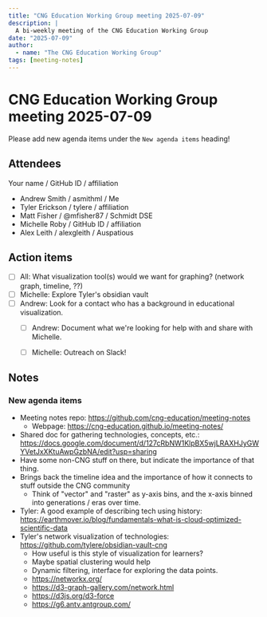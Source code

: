 ```yaml
---
title: "CNG Education Working Group meeting 2025-07-09"
description: |
  A bi-weekly meeting of the CNG Education Working Group
date: "2025-07-09"
author:
  - name: "The CNG Education Working Group"
tags: [meeting-notes]
---
```


# CNG Education Working Group meeting 2025-07-09

Please add new agenda items under the `New agenda items` heading!


## Attendees

Your name / GitHub ID / affiliation

* Andrew Smith / asmithml / Me
* Tyler Erickson / tylere / affiliation
* Matt Fisher / @mfisher87 / Schmidt DSE
* Michelle Roby / GitHub ID / affiliation
* Alex Leith / alexgleith / Auspatious


## Action items

- [ ] All: What visualization tool(s) would we want for graphing? (network graph, timeline, ??)
- [ ] Michelle: Explore Tyler's obsidian vault
- [ ] Andrew: Look for a contact who has a background in educational visualization.
    - [ ] Andrew: Document what we're looking for help with and share with Michelle.
    - [ ] Michelle: Outreach on Slack!


## Notes


### New agenda items

- Meeting notes repo: https://github.com/cng-education/meeting-notes
    - Webpage: https://cng-education.github.io/meeting-notes/
- Shared doc for gathering technologies, concepts, etc.: https://docs.google.com/document/d/127cRbNW1KlpBX5wjLRAXHJyGWYVetJxXKtuAwpGzbNA/edit?usp=sharing
- Have some non-CNG stuff on there, but indicate the importance of that thing.
- Brings back the timeline idea and the importance of how it connects to stuff outside the CNG community
    - Think of "vector" and "raster" as y-axis bins, and the x-axis binned into generations / eras over time.
- Tyler: A good example of describing tech using history: https://earthmover.io/blog/fundamentals-what-is-cloud-optimized-scientific-data
- Tyler's network visualization of technologies: https://github.com/tylere/obsidian-vault-cng
    - How useful is this style of visualization for learners?
    - Maybe spatial clustering would help
    - Dynamic filtering, interface for exploring the data points.
    - https://networkx.org/
    - https://d3-graph-gallery.com/network.html
    - https://d3js.org/d3-force
    - https://g6.antv.antgroup.com/

